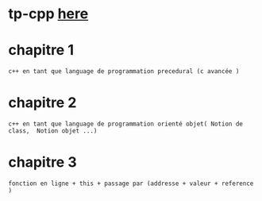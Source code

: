 
# tp-cpp <a href="cppreference.com"> here </a>

# chapitre 1

    c++ en tant que language de programmation precedural (c avancée )

# chapitre 2
    c++ en tant que language de programmation orienté objet( Notion de class,  Notion objet ...)
# chapitre 3
    fonction en ligne + this + passage par (addresse + valeur + reference ) 
